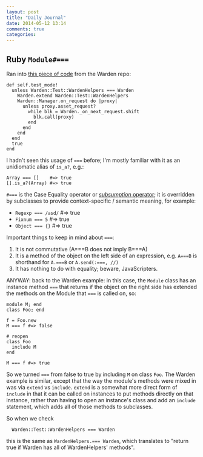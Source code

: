 ```yaml
---
layout: post
title: "Daily Journal"
date: 2014-05-12 13:14
comments: true
categories: 
---
```



## Ruby `Module#===` 

Ran into [this piece of
code](https://github.com/hassox/warden/blob/master/lib/warden.rb#L33-L34) 
from the Warden repo: 

    def self.test_mode!
      unless Warden::Test::WardenHelpers === Warden
        Warden.extend Warden::Test::WardenHelpers
        Warden::Manager.on_request do |proxy|
          unless proxy.asset_request?
            while blk = Warden._on_next_request.shift
              blk.call(proxy)
            end
          end
        end
      end
      true
    end

I hadn't seen this usage of `===` before; I'm mostly familiar with it as
an unidiomatic alias of `is_a?`, e.g.:

    Array === []    #=> true
    [].is_a?(Array) #=> true

`#===` is the Case Equality operator or
[_subsumption_ operator](http://stackoverflow.com/questions/4527220/3-equals-or-case-equality-operator); 
it is overridden by subclasses to provide context-specific / semantic
meaning, for example:

- `Regexp === /asd/` #=> true
- `Fixnum === 5` #=> true
- `Object === {}` #=> true

Important things to keep in mind about `===`:

1. It is not commutative (A===B does not imply B===A)
2. It is a method of the object on the left side of an expression,
   e.g. `A===B` is shorthand for `A.===B` or `A.send(:===, //)`
3. It has nothing to do with equality; beware, JavaScripters.

ANYWAY: back to the Warden example: in this case, the `Module` class has
an instance method `===` that returns if the object on the right side
has extended the methods on the Module that `===` is called on, so:

    module M; end
    class Foo; end

    f = Foo.new
    M === f #=> false

    # reopen
    class Foo
      include M
    end

    M === f #=> true

So we turned `===` from false to true by including `M` on class `Foo`.
The Warden example is similar, except that the way the module's methods
were mixed in was via `extend` vs `include`. `extend` is a somewhat more
direct form of `include` in that it can be called on instances to put
methods directly on that instance, rather than having to open an
instance's class and add an `include` statement, which adds all of those
methods to subclasses. 

So when we check

      Warden::Test::WardenHelpers === Warden

this is the same as `WardenHelpers.=== Warden`, which translates to
"return true if Warden has all of WardenHelpers' methods". 







    




